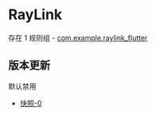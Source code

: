 # RayLink

存在 1 规则组 - [com.example.raylink_flutter](/src/apps/com.example.raylink_flutter.ts)

## 版本更新

默认禁用

- [快照-0](https://i.gkd.li/i/13659530)
